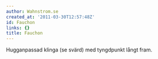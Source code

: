 ```yaml
---
author: Wahnstrom.se
created_at: '2011-03-30T12:57:48Z'
id: Fauchon
links: {}
title: Fauchon
---
```


Hugganpassad klinga (se svärd) med tyngdpunkt långt fram.